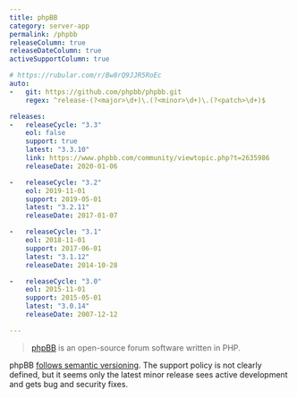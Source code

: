 ```yaml
---
title: phpBB
category: server-app
permalink: /phpbb
releaseColumn: true
releaseDateColumn: true
activeSupportColumn: true

# https://rubular.com/r/Bw8rQ9JJR5RoEc
auto:
-   git: https://github.com/phpbb/phpbb.git
    regex: ^release-(?<major>\d+)\.(?<minor>\d+)\.(?<patch>\d+)$

releases:
-   releaseCycle: "3.3"
    eol: false
    support: true
    latest: "3.3.10"
    link: https://www.phpbb.com/community/viewtopic.php?t=2635986
    releaseDate: 2020-01-06

-   releaseCycle: "3.2"
    eol: 2019-11-01
    support: 2019-05-01
    latest: "3.2.11"
    releaseDate: 2017-01-07

-   releaseCycle: "3.1"
    eol: 2018-11-01
    support: 2017-06-01
    latest: "3.1.12"
    releaseDate: 2014-10-28

-   releaseCycle: "3.0"
    eol: 2015-11-01
    support: 2015-05-01
    latest: "3.0.14"
    releaseDate: 2007-12-12

---
```


> [phpBB](https://www.phpbb.com/) is an open-source forum software written in PHP.

phpBB [follows semantic versioning](https://area51.phpbb.com/docs/dev/master/development/processes.html#target-versions).
The support policy is not clearly defined, but it seems only the latest minor release sees active
development and gets bug and security fixes.
